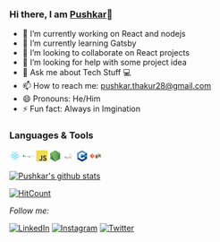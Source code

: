 ### Hi there, I am [Pushkar]()👋



- 🔭 I’m currently working on React and nodejs
- 🌱 I’m currently learning Gatsby 
- 👯 I’m looking to collaborate on React projects
- 🤔 I’m looking for help with some project idea
- 💬 Ask me about Tech Stuff 💻
- 📫 How to reach me: pushkar.thakur28@gmail.com  
- 😄 Pronouns: He/Him
- ⚡ Fun fact: Always in Imgination 

### Languages & Tools

<code><img height="20" src="https://raw.githubusercontent.com/github/explore/80688e429a7d4ef2fca1e82350fe8e3517d3494d/topics/react/react.png"></code>
<code><img height="20" src="https://raw.githubusercontent.com/github/explore/80688e429a7d4ef2fca1e82350fe8e3517d3494d/topics/mongoDB/mongoDB.png"></code>
<code><img height="20" src="https://raw.githubusercontent.com/github/explore/80688e429a7d4ef2fca1e82350fe8e3517d3494d/topics/javascript/javascript.png"></code>
<code><img height="20" src="https://raw.githubusercontent.com/github/explore/80688e429a7d4ef2fca1e82350fe8e3517d3494d/topics/nodejs/nodejs.png"></code>
<code><img height="20" src="https://raw.githubusercontent.com/github/explore/80688e429a7d4ef2fca1e82350fe8e3517d3494d/topics/mysql/mysql.png"></code>
<code><img height="20" src="https://raw.githubusercontent.com/github/explore/80688e429a7d4ef2fca1e82350fe8e3517d3494d/topics/cpp/cpp.png"></code>
<code><img height="20" src="https://raw.githubusercontent.com/github/explore/80688e429a7d4ef2fca1e82350fe8e3517d3494d/topics/git/git.png"></code>


[![Pushkar's github stats](https://github-readme-stats.vercel.app/api?username=Push9828&show_icons=true&title_color=fff&icon_color=79ff97&text_color=9f9f9f&bg_color=151515)](https://github.com/iabhishek07/github-readme-stats)

[![HitCount](http://hits.dwyl.com/Push9828/Push9828.svg)](http://hits.dwyl.com/Push9828/Push9828)


<i>Follow me:</i><br>

<a href="www.linkedin.com/in/pushkarthakur28" target="_blank"><img src="https://img.shields.io/badge/LinkedIn-%230077B5.svg?&style=flat-square&logo=linkedin&logoColor=white" alt="LinkedIn"></a>
<a href="https://www.instagram.com/pushkar_thakur_" target="_blank"><img src="https://img.shields.io/badge/Instagram-%23E4405F.svg?&style=flat-square&logo=instagram&logoColor=white" alt="Instagram"></a>
<a href="https://www.twitter.com/PushkarThakur28" target="_blank"><img src="https://img.shields.io/badge/Twitter-%231877F2.svg?&style=flat-square&logo=twitter&logoColor=white" alt="Twitter"></a>
</p>


